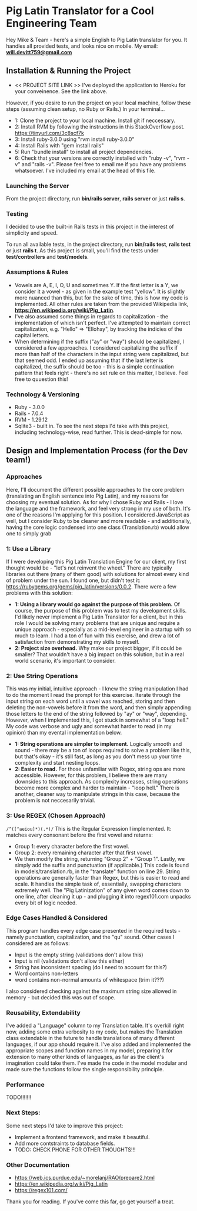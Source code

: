 # Pig Latin Translator for a Cool Engineering Team
Hey Mike & Team - here's a simple English to Pig Latin translator for you. It handles all provided tests, and looks nice on mobile.
My email: **will.devitt759@gmail.com**

## Installation & Running the Project
* << PROJECT SITE LINK >>
I've deployed the application to Heroku for your conveinence. See the link above.

However, if you desire to run the project on your local machine, follow these steps (assuming clean setup, no Ruby or Rails.) In your terminal...

* 1: Clone the project to your local machine. Install git if neccessary. 
* 2: Install RVM by following the instructions in this StackOverflow post. https://tinyurl.com/3c8scf7k
* 3: Install ruby-3.0.0 using "rvm install ruby-3.0.0"
* 4: Install Rails with "gem install rails"
* 5: Run "bundle install" to install all project dependencies. 
* 6: Check that your versions are correctly installed with "ruby -v", "rvm -v" and "rails -v".
Please feel free to email me if you have any problems whatsoever. I've included my email at the head of this file.

### Launching the Server
From the project directory, run **bin/rails server**, **rails server** or just **rails s**.

### Testing 
I decided to use the built-in Rails tests in this project in the interest of simplicity and speed.

To run all available tests, in the project directory, run **bin/rails test**,  **rails test** or just **rails t**. As this project is small, you'll find the tests under **test/controllers** and **test/models**.

### Assumptions & Rules
* Vowels are A, E, I, O, U and sometimes Y. If the first letter is a Y, we consider it a vowel - as given in the example test "yellow". It is slightly more nuanced than this, but for the sake of time, this is how my code is implemented. All other rules are taken from the provided Wikipedia link, **https://en.wikipedia.org/wiki/Pig_Latin**.
* I've also assumed some things in regards to capitalization - the implementation of which isn't perfect. I've attempted to maintain correct capitalization, e.g. "Hello" => "Ellohay", by tracking the indicies of the capital letters.
* When determining if the suffix ("ay" or "way") should be capitalized, I considered a few approaches. I considered capitalizing the suffix if more than half of the characters in the input string were capitalized, but that seemed odd. I ended up assuming that if the last letter is capitalized, the suffix should be too - this is a simple continuation pattern that feels right - there's no set rule on this matter, I believe. Feel free to quuestion this!

### Technology & Versioning
* Ruby - 3.0.0
* Rails - 7.0.4
* RVM - 1.29.12
* Sqlite3 - built in.
To see the next steps I'd take with this project, including technology-wise, read further. This is dead-simple for now.

## Design and Implementation Process (for the Dev team!)
### Approaches
Here, I'll document the different possible approaches to the core problem (translating an English sentence into Pig Latin), and my reasons for choosing my eventual solution. As for why I chose Ruby and Rails - I love the language and the framework, and feel very strong in my use of both. It's one of the reasons I'm applying for this position. I considered JavaScript as well, but I consider Ruby to be cleaner and more readable - and additionally, having the core logic condensed into one class (Translation.rb) would allow one to simply grab
### 1: Use a Library
If I were developing this Pig Latin Translation Engine for our client, my first thought would be - "let's not reinvent the wheel." There are typically libraries out there (many of them good) with solutions for almost every kind of problem under the sun. I found one, but didn't test it: https://rubygems.org/gems/pig_latin/versions/0.0.2. There were a few problems with this solution: 
* **1: Using a library would go against the purpose of this problem.** Of course, the purpose of this problem was to test my development skills. I'd likely never implement a Pig Latin Translator for a client, but in this role I would be solving many problems that are unique and require a unique approach - especially as a mid-level engineer in a startup with so much to learn. I had a ton of fun with this exercise, and drew a lot of satisfaction from demonstrating my skills to myself.
* **2: Project size overhead.** Why make our project bigger, if it could be smaller? That wouldn't have a big impact on this solution, but in a real world scenario, it's important to consider.

### 2: Use String Operations
This was my initial, intuitive approach - I knew the string manipulation I had to do the moment I read the prompt for this exercise. Iterate through the input string on each word until a vowel was reached, storing and then deleting the non-vowels before it from the word, and then simply appending those letters to the end of the string followed by "ay" or "way", depending. However, when I implemented this, I got stuck in somewhat of a "loop hell." My code was verbose and ugly and somewhat harder to read (in my opinion) than my evental implementation below. 
* **1: String operations are simpler to implement.** Logically smooth and sound - there may be a ton of loops required to solve a problem like this, but that's okay - it's still fast, as long as you don't mess up your time complexity and start nesting loops.
* **2: Easier to read.** For those unfamiliar with Regex, string ops are more accessible. However, for this problem, I believe there are many downsides to this approach. As complexity increases, string operations become more complex and harder to maintain - "loop hell." There is another, cleaner way to manipulate strings in this case, because the problem is not neccesarily trivial.

### 3: Use REGEX **(Chosen Approach)**
```/^([^aeiou]*)(.*)/```
This is the Regular Expression I implemented. It: matches every consonant before the first vowel and returns:
* Group 1: every character before the first vowel.
* Group 2: every remaining character after that first vowel.
* We then modify the string, returning "Group 2" + "Group 1". Lastly, we simply add the suffix and punctuation (if applicable.)
This code is found in models/translation.rb, in the "translate" function on line 29.
String operations are generally faster than Regex, but this is easier to read and scale. It handles the simple task of, essentially, swapping characters extremely well. The "Pig Latinization" of any given word comes down to one line, after cleaning it up - and plugging it into regex101.com unpacks every bit of logic needed. 

### Edge Cases Handled & Considered
This program handles every edge case presented in the required tests - namely punctuation, capitalization, and the "qu" sound. Other cases I considered are as follows:

* Input is the empty string (validations don't allow this)
* Input is nil (validations don't allow this either)
* String has inconsistent spacing (do I need to account for this?)
* Word contains non-letters
* word contains non-normal amounts of whitespace (trim it???)

I also considered checking against the maximum string size allowed in memory - but decided this was out of scope. 

### Reusability, Extendability
I've added a "Language" column to my Translation table. It's overkill right now, adding some extra verbosity to my code, but makes the Translation class extendable in the future to handle translations of many different languages, if our app should require it. I've also added and implemented the appropriate scopes and function names in my model, preparing it for extension to many other kinds of languages, as far as the client's imagination could take them. I've made the code in the model modular and made sure the functions follow the single responsibility principle.
### Performance
TODO!!!!!!!
### Next Steps:
Some next steps I'd take to improve this project:
* Implement a frontend framework, and make it beautiful.
* Add more contstraints to database fields.
* TODO: CHECK PHONE FOR OTHER THOUGHTS!!!

### Other Documentation
* https://web.ics.purdue.edu/~morelanj/RAO/prepare2.html
* https://en.wikipedia.org/wiki/Pig_Latin
* https://regex101.com/

Thank you for reading. If you've come this far, go get yourself a treat.
